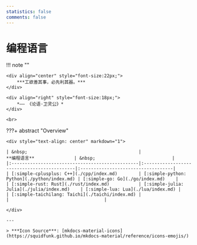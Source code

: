 ```yaml
---
statistics: false
comments: false
---
```


# 编程语言

!!! note ""
    <br>

    <div align="center" style="font-size:22px;">
        ***工欲善其事，必先利其器。***
    </div>

    <div align="right" style="font-size:18px;">
        *—— 《论语·卫灵公》*
    </div>

    <br>

<style>
.md-typeset table:not([class]) th {
    min-width: 1em;
}
</style>

???+ abstract "Overview"

    <div style="text-align: center" markdown="1">

    | &nbsp;                                          |                  **编程语言**               | &nbsp;                             |
    |:------------------------------------------------|:--------------------------------------------|:-----------------------------------|
    | [:simple-cplusplus: C++](./cpp/index.md)        | [:simple-python: Python](./python/index.md) | [:simple-go: Go](./go/index.md)    |
    | [:simple-rust: Rust](./rust/index.md)           | [:simple-julia: Julia](./julia/index.md)    | [:simple-lua: Lua](./lua/index.md) |
    | [:simple-taichilang: Taichi](./taichi/index.md) |                                             |                                    |

    </div>

    ---

    > ***Icon Source***: [mkdocs-material-icons](https://squidfunk.github.io/mkdocs-material/reference/icons-emojis/)
